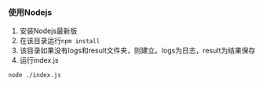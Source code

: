 ### 使用Nodejs
1. 安装Nodejs最新版
2. 在该目录运行`npm install`
3. 该目录如果没有logs和result文件夹，则建立。logs为日志，result为结果保存   
3. 运行index.js
```
node ./index.js
```
